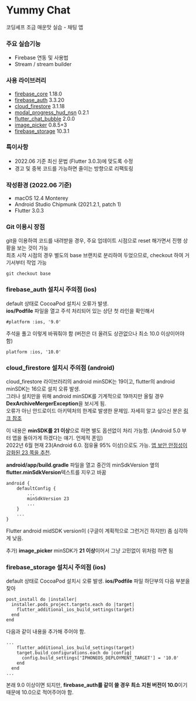 # Yummy Chat

코딩셰프 조금 매운맛 실습 - 채팅 앱

### 주요 실습기능

* Firebase 연동 및 사용법
* Stream / stream builder

### 사용 라이브러리

* [firebase_core](https://pub.dev/packages/firebase_core) 1.18.0
* [firebase_auth](https://pub.dev/packages/firebase_auth) 3.3.20
* [cloud_firestore](https://pub.dev/packages/cloud_firestore) 3.1.18
* [modal_progress_hud_nsn](https://pub.dev/packages/modal_progress_hud_nsn) 0.2.1
* [flutter_chat_bubble](https://pub.dev/packages/flutter_chat_bubble) 2.0.0
* [image_picker](https://pub.dev/packages/image_picker) 0.8.5+3
* [firebase_storage](https://pub.dev/packages/firebase_storage) 10.3.1

### 특이사항

* 2022.06 기준 최신 문법 (Flutter 3.0.3)에 맞도록 수정
* 경고 및 중복 코드를 가능하면 줄이는 방향으로 리팩토링

### 작성환경 (2022.06 기준)

* macOS 12.4 Monterey
* Android Studio Chipmunk (2021.2.1, patch 1)
* Flutter 3.0.3

### Git 이용시 장점

git을 이용하여 코드를 내려받을 경우, 주요 업데이트 시점으로 reset 해가면서 진행 상황을 보는 것이 가능  
최초 시작 시점의 경우 별도의 base 브랜치로 분리하여 두었으므로, checkout 하여 거기서부터 작업 가능

```
git checkout base
```

### firebase_auth 설치시 주의점 (ios)

default 상태로 CocoaPod 설치시 오류가 발생.  
**ios/Podfile** 파일을 열고 주석 처리되어 있는 상단 첫 라인을 확인해서

```
#platform :ios, '9.0'
```

주석을 풀고 이렇게 바꿔줘야 함 (버전은 더 올려도 상관없으나 최소 10.0 이상이어야 함)

```
platform :ios, '10.0'
```

### cloud_firestore 설치시 주의점 (android)

cloud_firestore 라이브러리의 android minSDK는 19이고, flutter의 android minSDK는 16으로 설치 오류 발생.  
그러나 설치만을 위해 android minSDK를 기계적으로 19까지만 올릴 경우 **DexArchiveMergerException**을 보시게 됨.  
오류가 아닌 안드로이드 아키텍처의 한계로 발생한 문제임. 자세히 알고 싶으신 분은 [링크 참조](https://developer.android.com/studio/build/multidex?hl=ko)

이 내용은 **minSDK를 21 이상**으로 하면 별도 옵션없이 처리 가능함. (Android 5.0 부터 앱을 돌아가게 하겠다는 얘기. 언제적 폰임)  
2022년 6월 현재 23(Android 6.0. 점유율 95% 이상)으로도 가능. <u>앱 보안 안정성이 강화된 23 쪽을 추천</u>.

**android/app/build.gradle** 파일을 열고 중간의 minSdkVersion 옆의 **flutter.minSdkVersion**텍스트를 지우고 바꿈

```
android {
    defaultConfig {
        ...
        minSdkVersion 23
        ...
    }
    ...
}
```

Flutter android midSDK version이 (구글이 계획적으로 그런거긴 하지만) 좀 심각하게 낮음.

추가) **image_picker** minSDK가 **21 이상**이어서 그냥 고민없이 위처럼 하면 됨

### firebase_storage 설치시 주의점 (ios)

default 상태로 CocoaPod 설치시 오류 발생.
**ios/Podfile** 파일 하단부의 다음 부분을 찾아

```
post_install do |installer|
  installer.pods_project.targets.each do |target|
    flutter_additional_ios_build_settings(target)
  end
end
```

다음과 같이 내용을 추가해 주어야 함.

```
...
    flutter_additional_ios_build_settings(target)
    target.build_configurations.each do |config|
      config.build_settings['IPHONEOS_DEPLOYMENT_TARGET'] = '10.0'
    end
  end
...
```

본래 9.0 이상이면 되지만, **firebase_auth를 같이 쓸 경우 최소 지원 버전이 10.0**이기 때문에 10.0으로 적어주어야 함.

